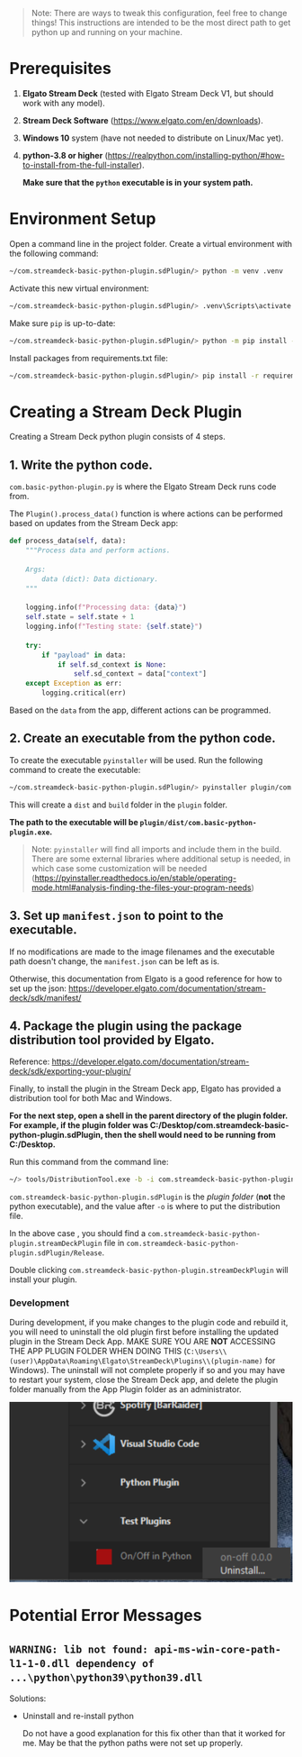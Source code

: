 > Note: There are ways to tweak this configuration, feel free to change things! This instructions are intended
to be the most direct path to get python up and running on your machine.

# Prerequisites

1. **Elgato Stream Deck** (tested with Elgato Stream Deck V1, but should work with any model).
2. **Stream Deck Software** (https://www.elgato.com/en/downloads).
3. **Windows 10** system (have not needed to distribute on Linux/Mac yet).
4. **python-3.8 or higher** (https://realpython.com/installing-python/#how-to-install-from-the-full-installer).

    **Make sure that the `python` executable is in your system path.**

# Environment Setup

Open a command line in the project folder.
Create a virtual environment with the following command:
```bash
~/com.streamdeck-basic-python-plugin.sdPlugin/> python -m venv .venv
```

Activate this new virtual environment:
```bash
~/com.streamdeck-basic-python-plugin.sdPlugin/> .venv\Scripts\activate.bat
```

Make sure `pip` is up-to-date:
```bash
~/com.streamdeck-basic-python-plugin.sdPlugin/> python -m pip install --upgrade pip
```

Install packages from requirements.txt file:
```bash
~/com.streamdeck-basic-python-plugin.sdPlugin/> pip install -r requirements.txt
```

# Creating a Stream Deck Plugin

Creating a Stream Deck python plugin consists of 4 steps.

## 1. Write the python code.

`com.basic-python-plugin.py` is where the Elgato Stream Deck runs code from.

The `Plugin().process_data()` function is where actions can be performed based on updates from the Stream Deck app:
```python
def process_data(self, data):
    """Process data and perform actions.

    Args:
        data (dict): Data dictionary.
    """

    logging.info(f"Processing data: {data}")
    self.state = self.state + 1
    logging.info(f"Testing state: {self.state}")
    
    try:
        if "payload" in data:
            if self.sd_context is None:
                self.sd_context = data["context"]
    except Exception as err:
        logging.critical(err)
```

Based on the `data` from the app, different actions can be programmed.

## 2. Create an executable from the python code.

To create the executable `pyinstaller` will be used. Run the following command to create the executable:
```bash
~/com.streamdeck-basic-python-plugin.sdPlugin/> pyinstaller plugin/com.basic-python-plugin.py
```

This will create a `dist` and `build` folder in the `plugin` folder.

**The path to the executable will be `plugin/dist/com.basic-python-plugin.exe`.**

> Note: `pyinstaller` will find all imports and include them in the build. There are some external libraries where additional setup is needed, in which case some customization will be needed (https://pyinstaller.readthedocs.io/en/stable/operating-mode.html#analysis-finding-the-files-your-program-needs)

## 3. Set up `manifest.json` to point to the executable.

If no modifications are made to the image filenames and the executable path doesn't change, the `manifest.json` can be left as is.

Otherwise, this documentation from Elgato is a good reference for how to set up the json:
https://developer.elgato.com/documentation/stream-deck/sdk/manifest/

## 4. Package the plugin using the package distribution tool provided by Elgato.

Reference: https://developer.elgato.com/documentation/stream-deck/sdk/exporting-your-plugin/

Finally, to install the plugin in the Stream Deck app, Elgato has provided a distribution tool for both Mac and Windows.

**For the next step, open a shell in the parent directory of the plugin folder.**
**For example, if the plugin folder was C:/Desktop/com.streamdeck-basic-python-plugin.sdPlugin, then the shell would need to be running from C:/Desktop.**


Run this command from the command line:
```bash
~/> tools/DistributionTool.exe -b -i com.streamdeck-basic-python-plugin.sdPlugin -o Release
```

`com.streamdeck-basic-python-plugin.sdPlugin` is the *plugin folder* (**not** the python executable), and the value after `-o` is where to put the distribution file.

In the above case , you should find a `com.streamdeck-basic-python-plugin.streamDeckPlugin` file in `com.streamdeck-basic-python-plugin.sdPlugin/Release`.

Double clicking `com.streamdeck-basic-python-plugin.streamDeckPlugin` will install your plugin.


### Development
During development, if you make changes to the plugin code and rebuild it, you will need to uninstall the old plugin first before installing the updated plugin in the Stream Deck App.
MAKE SURE YOU ARE **NOT** ACCESSING THE APP PLUGIN FOLDER WHEN DOING THIS (`C:\Users\\(user)\AppData\Roaming\Elgato\StreamDeck\Plugins\\(plugin-name)` for Windows). The uninstall will not complete properly if so and you may have to restart your system, close the Stream Deck app, and delete the plugin folder manually from the App Plugin folder as an administrator.

![Uninstall Streamdeck Plugin](/docs/assets/uninstalling_streamdeck_plugin.png)


# Potential Error Messages

## `WARNING: lib not found: api-ms-win-core-path-l1-1-0.dll dependency of ...\python\python39\python39.dll`

Solutions:
- Uninstall and re-install python

    Do not have a good explanation for this fix other than that it worked for me. May be that the python paths were not set up properly.
